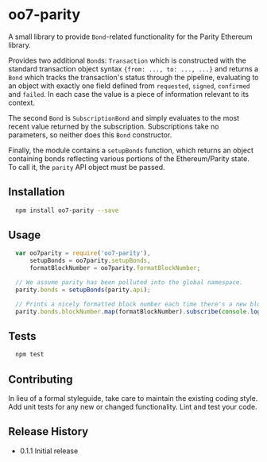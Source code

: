 oo7-parity
=========

A small library to provide `Bond`-related functionality for the Parity
Ethereum library.

Provides two additional `Bond`s: `Transaction` which is constructed with the
standard transaction object syntax `{from: ..., to: ..., ...}` and returns a
`Bond` which tracks the transaction's status through the pipeline, evaluating to
an object with exactly one field defined from `requested`, `signed`, `confirmed`
and `failed`. In each case the value is a piece of information relevant to its
context.

The second `Bond` is `SubscriptionBond` and simply evaluates to the most recent
value returned by the subscription. Subscriptions take no parameters, so neither
does this `Bond` constructor.

Finally, the module contains a `setupBonds` function, which returns an object
containing bonds reflecting various portions of the Ethereum/Parity state. To
call it, the `parity` API object must be passed.
## Installation

```sh
  npm install oo7-parity --save
```

## Usage

```javascript
  var oo7parity = require('oo7-parity'),
      setupBonds = oo7parity.setupBonds,
	  formatBlockNumber = oo7parity.formatBlockNumber;

  // We assume parity has been polluted into the global namespace.
  parity.bonds = setupBonds(parity.api);

  // Prints a nicely formatted block number each time there's a new block.
  parity.bonds.blockNumber.map(formatBlockNumber).subscribe(console.log);
```

## Tests

```sh
  npm test
```

## Contributing

In lieu of a formal styleguide, take care to maintain the existing coding style.
Add unit tests for any new or changed functionality. Lint and test your code.

## Release History

* 0.1.1 Initial release
